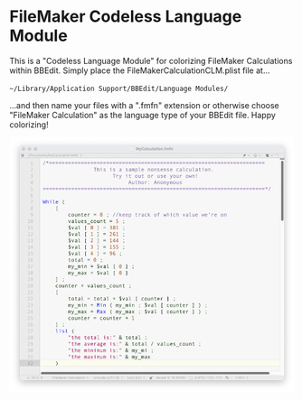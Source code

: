 # FileMaker Codeless Language Module


This is a "Codeless Language Module" for colorizing FileMaker Calculations within BBEdit. Simply place the FileMakerCalculationCLM.plist file at...

`~/Library/Application Support/BBEdit/Language Modules/`


...and then name your files with a ".fmfn" extension or otherwise choose "FileMaker Calculation" as the language type of your BBEdit file. Happy colorizing!


![Image of a colorized FileMaker calculation expression within BBEdit](/images/filemaker_in_bbedit.png)






